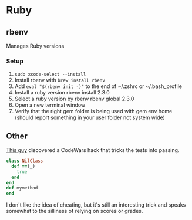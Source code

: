 # Ruby


## rbenv
Manages Ruby versions

### Setup
1. `sudo xcode-select --install`
1. Install rbenv with `brew install rbenv`
1. Add `eval "$(rbenv init -)"` to the end of ~/.zshrc or ~/.bash_profile
1. Install a ruby version rbenv install 2.3.0
1. Select a ruby version by rbenv rbenv global 2.3.0
1. Open a new terminal window
1. Verify that the right gem folder is being used with gem env home (should report something in your user folder not system wide)


## Other
[This guy](https://hackernoon.com/how-i-got-banned-from-codewars-c21ad6ebee1e) discovered a CodeWars hack that tricks the tests into passing.

```rb
class NilClass
  def ==(_)
    true
  end
end
def mymethod
end
```

I don't like the idea of cheating, but it's still an interesting trick and speaks somewhat to the silliness of relying on scores or grades.
